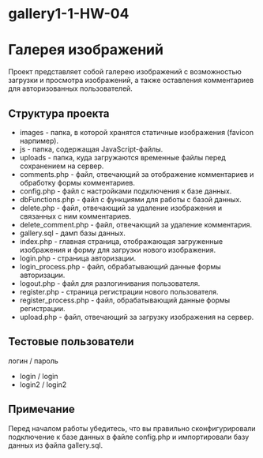 # gallery1-1-HW-04
# Галерея изображений

Проект представляет собой галерею изображений с возможностью загрузки и просмотра изображений, а также оставления комментариев для авторизованных пользователей.

## Структура проекта

- images - папка, в которой хранятся статичные изображения (favicon нарпимер).
- js - папка, содержащая JavaScript-файлы.
- uploads - папка, куда загружаются временные файлы перед сохранением на сервер.
- comments.php - файл, отвечающий за отображение комментариев и обработку формы комментариев.
- config.php - файл с настройками подключения к базе данных.
- dbFunctions.php - файл с функциями для работы с базой данных.
- delete.php - файл, отвечающий за удаление изображения и связанных с ним комментариев.
- delete_comment.php - файл, отвечающий за удаление комментария.
- gallery.sql - дамп базы данных.
- index.php - главная страница, отображающая загруженные изображения и форму для загрузки нового изображения.
- login.php - страница авторизации.
- login_process.php - файл, обрабатывающий данные формы авторизации.
- logout.php - файл для разлогинивания пользователя.
- register.php - страница регистрации нового пользователя.
- register_process.php - файл, обрабатывающий данные формы регистрации.
- upload.php - файл, отвечающий за загрузку изображения на сервер.

## Тестовые пользователи
логин / пароль
- login / login
- login2 / login2


## Примечание
Перед началом работы убедитесь, что вы правильно сконфигурировали подключение к базе данных в файле config.php и импортировали базу данных из файла gallery.sql.
